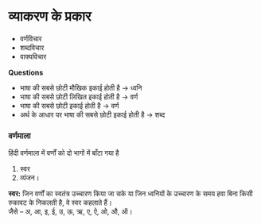 
# व्याकरण के प्रकार
* वर्णविचार
* शब्दविचार
* वाक्यविचार

__Questions__

* भाषा की सबसे छोटी मौखिक इकाई होती है  -> ध्वनि
* भाषा की सबसे छोटी लिखित इकाई होती है  -> वर्ण
* भाषा की सबसे छोटी इकाई होती है  -> वर्ण
* अर्थ के आधार पर भाषा की सबसे छोटी इकाई होती है  -> शब्द

### वर्णमाला
हिंदी वर्णमाला में वर्णों को दो भागों में बाँटा गया है<br>
1. स्वर <br>
2. व्यंजन।<br>

__स्वर:__ जिन वर्णों का स्वतंत्र उच्चारण किया जा सके या जिन ध्वनियों के उच्चारण के समय हवा बिना किसी रुकावट के निकलती है, वे स्वर कहलाते हैं। <br>
जैसे – अ, आ, इ, ई, उ, ऊ, ऋ, ए, ऐ, ओ, औ, ऑ।

